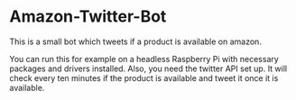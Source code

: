 # Amazon-Twitter-Bot
This is a small bot which tweets if a product is available on amazon.

You can run this for example on a headless Raspberry Pi with necessary packages and drivers installed.
Also, you need the twitter API set up.
It will check every ten minutes if the product is available and tweet it once it is available.
